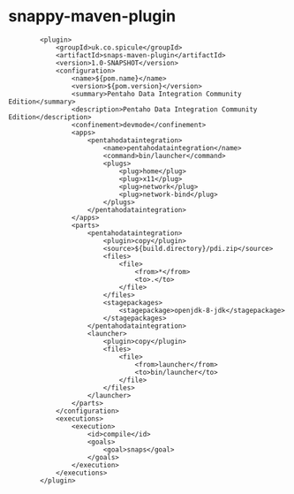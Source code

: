 # snappy-maven-plugin


            <plugin>
                <groupId>uk.co.spicule</groupId>
                <artifactId>snaps-maven-plugin</artifactId>
                <version>1.0-SNAPSHOT</version>
                <configuration>
                    <name>${pom.name}</name>
                    <version>${pom.version}</version>
                    <summary>Pentaho Data Integration Community Edition</summary>
                    <description>Pentaho Data Integration Community Edition</description>
                    <confinement>devmode</confinement>
                    <apps>
                        <pentahodataintegration>
                            <name>pentahodataintegration</name>
                            <command>bin/launcher</command>
                            <plugs>
                                <plug>home</plug>
                                <plug>x11</plug>
                                <plug>network</plug>
                                <plug>network-bind</plug>
                            </plugs>
                        </pentahodataintegration>
                    </apps>
                    <parts>
                        <pentahodataintegration>
                            <plugin>copy</plugin>
                            <source>${build.directory}/pdi.zip</source>
                            <files>
                                <file>
                                    <from>*</from>
                                    <to>.</to>
                                </file>
                            </files>
                            <stagepackages>
                                <stagepackage>openjdk-8-jdk</stagepackage>
                            </stagepackages>
                        </pentahodataintegration>
                        <launcher>
                            <plugin>copy</plugin>
                            <files>
                                <file>
                                    <from>launcher</from>
                                    <to>bin/launcher</to>
                                </file>
                            </files>
                        </launcher>
                    </parts>
                </configuration>
                <executions>
                    <execution>
                        <id>compile</id>
                        <goals>
                            <goal>snaps</goal>
                        </goals>
                    </execution>
                </executions>
            </plugin>